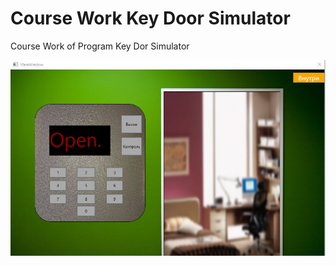 # Course Work Key Door Simulator
Course Work of Program Key Dor Simulator

![Key Dor Simulator](https://github.com/maximtis/Course_Work-KeyDoor/blob/master/door.JPG "Key Dor Simulator")


